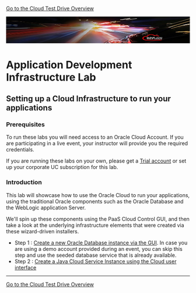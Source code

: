 [Go to the Cloud Test Drive Overview](../README.md)

![](../common/images/customer.logo2.png)

# Application Development Infrastructure Lab #

## Setting up a Cloud Infrastructure to run your applications ##

### Prerequisites ###
To run these labs you will need access to an Oracle Cloud Account.  If you are participating in a live event, your instructor will provide you the required credentials.

If you are running these labs on your own, please get a [Trial account](https://myservices.us.oraclecloud.com/mycloud/signup?sourceType=:ex:tb:::RC_EMMK181016P00010:Virtual_WS_DEV&SC=:ex:tb:::RC_EMMK181016P00010:Virtual_WS_DEV&pcode=EMMK181016P00010) or set up your corporate UC subscription for this lab.


### Introduction ###

This lab will showcase how to use the Oracle Cloud to run your applications, using the traditional Oracle components such as the Oracle Database and the WebLogic application Server.  

We'll spin up these components using the PaaS Cloud Control GUI, and then take a look at the underlying infrastructure elements that were created via these wizard-driven installers.

+ Step 1 : [Create a new Oracle Database instance via the GUI](dbcs-create/README.md).  In case you are using a demo account provided during an event, you can skip this step and use the seeded database service that is already available.
+ Step 2 : [Create a Java Cloud Service Instance using the Cloud user interface](jcs-create/README.md)



---
[Go to the Cloud Test Drive Overview](../README.md)